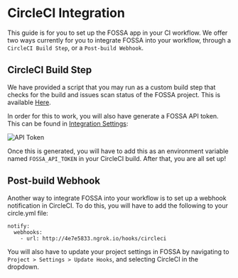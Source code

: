 # CircleCI Integration

This guide is for you to set up the FOSSA app in your CI workflow. We offer two ways currently for you to integrate FOSSA into your workflow, through a `CircleCI Build Step`, or a `Post-build Webhook`.

## CircleCI Build Step

We have provided a script that you may run as a custom build step that checks for the build and issues scan status of the FOSSA project. This is available [Here](https://github.com/fossas/fossa-circleci-plugin).

In order for this to work, you will also have generate a FOSSA API token. This can be found in [Integration Settings](/account/settings/integrations):

![API Token](/img/api-token-creation.png)

Once this is generated, you will have to add this as an environment variable named `FOSSA_API_TOKEN` in your CircleCI build. After that, you are all set up!


## Post-build Webhook

Another way to integrate FOSSA into your workflow is to set up a webhook notification in CircleCI. To do this, you will have to add the following to your circle.yml file:

```
notify:
  webhooks:
    - url: http://4e7e5833.ngrok.io/hooks/circleci
```

You will also have to update your project settings in FOSSA by navigating to `Project > Settings > Update Hooks`, and selecting CircleCI in the dropdown.
